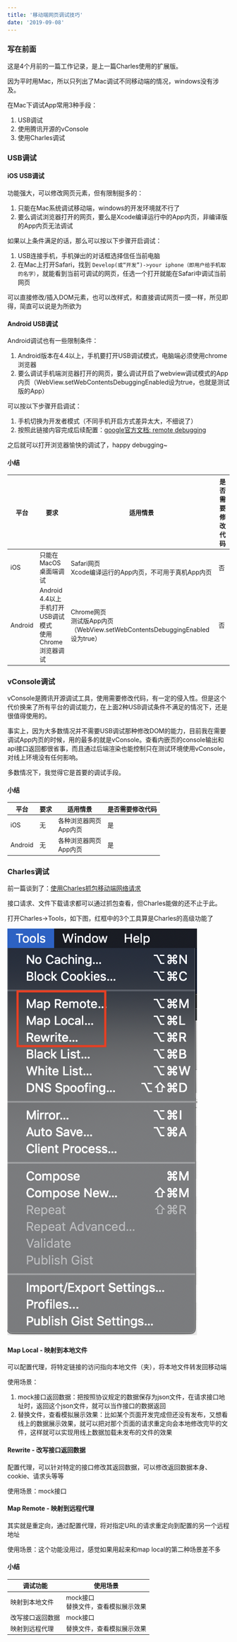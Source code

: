 ```yaml
---
title: '移动端网页调试技巧'
date: '2019-09-08'
---
```


### 写在前面

这是4个月前的一篇工作记录，是上一篇Charles使用的扩展版。

因为平时用Mac，所以只列出了Mac调试不同移动端的情况，windows没有涉及。

在Mac下调试App常用3种手段：

1. USB调试
2. 使用腾讯开源的vConsole
3. 使用Charles调试



### USB调试



#### iOS USB调试

功能强大，可以修改网页元素，但有限制挺多的：

1. 只能在Mac系统调试移动端，windows的开发环境就不行了
2. 要么调试浏览器打开的网页，要么是Xcode编译运行中的App内页，非编译版的App内页无法调试

如果以上条件满足的话，那么可以按以下步骤开启调试：

1. USB连接手机，手机弹出的对话框选择信任当前电脑
2. 在Mac上打开Safari，找到 `Develop(或“开发”)->your iphone（即用户给手机取的名字）`，就能看到当前可调试的网页，任选一个打开就能在Safari中调试当前网页

可以直接修改/插入DOM元素，也可以改样式，和直接调试网页一摸一样，所见即得，简直可以说是为所欲为



#### Android USB调试

Android调试也有一些限制条件：

1. Android版本在4.4以上，手机要打开USB调试模式，电脑端必须使用chrome浏览器
2. 要么调试手机端浏览器打开的网页，要么调试开启了webview调试模式的App内页（WebView.setWebContentsDebuggingEnabled设为true，也就是测试版的App）

可以按以下步骤开启调试：

1. 手机切换为开发者模式（不同手机开启方式差异太大，不细说了）
2. 按照此链接内容完成后续配置：[google官方文档: remote debugging](https://developers.google.com/web/tools/chrome-devtools/remote-debugging/)

之后就可以打开浏览器愉快的调试了，happy debugging~



#### 小结

| 平台    | 要求                                                         | 适用情景                                                     | 是否需要修改代码 |
| ------- | ------------------------------------------------------------ | ------------------------------------------------------------ | ---------------- |
| iOS     | 只能在MacOS桌面端调试                                        | Safari网页<br/>Xcode编译运行的App内页，不可用于真机App内页   | 否               |
| Android | Android 4.4以上<br>手机打开USB调试模式<br>使用Chrome浏览器调试 | Chrome网页<br>测试版App内页（WebView.setWebContentsDebuggingEnabled设为true） | 否               |

#### 



### vConsole调试



vConsole是腾讯开源调试工具，使用需要修改代码，有一定的侵入性。但是这个代价换来了所有平台的调试能力，在上面2种USB调试条件不满足的情况下，还是很值得使用的。

事实上，因为大多数情况并不需要USB调试那种修改DOM的能力，目前我在需要调试App内页的时候，用的最多的就是vConsole。查看内嵌页的console输出和api接口返回都很省事，而且通过后端渲染也能控制只在测试环境使用vConsole，对线上环境没有任何影响。

多数情况下，我觉得它是首要的调试手段。

#### 小结

| 平台    | 要求 | 适用情景                   | 是否需要修改代码 |
| ------- | ---- | -------------------------- | ---------------- |
| iOS     | 无   | 各种浏览器网页<br/>App内页 | 是               |
| Android | 无   | 各种浏览器网页<br/>App内页 | 是               |



### 

### Charles调试

前一篇谈到了：[使用Charles抓包移动端网络请求](https://javahashbrown.github.io/Blog/使用Charles抓包移动端网络请求/)

接口请求、文件下载请求都可以通过抓包查看，但Charles能做的还不止于此。

打开Charles->Tools，如下图，红框中的3个工具算是Charles的高级功能了

![](../../src/images/web-debugging.png)



#### Map Local - 映射到本地文件

可以配置代理，将特定链接的访问指向本地文件（夹），将本地文件转发回移动端

使用场景： 

1. mock接口返回数据：把按照协议规定的数据保存为json文件，在请求接口地址时，返回这个json文件，就可以当作接口的数据返回
2. 替换文件，查看模拟展示效果：比如某个页面开发完成但还没有发布，又想看线上的数据展示效果，就可以把对那个页面的请求重定向会本地修改完毕的文件，这样就可以实现用线上数据加载未发布的文件的效果



#### Rewrite - 改写接口返回数据

配置代理，可以针对特定的接口修改其返回数据，可以修改返回数据本身、cookie、请求头等等

使用场景：mock接口



#### Map Remote - 映射到远程代理

其实就是重定向，通过配置代理，将对指定URL的请求重定向到配置的另一个远程地址

使用场景：这个功能没用过，感觉如果用起来和map local的第二种场景差不多



#### 小结

| 调试功能         | 使用场景                               |
| ---------------- | -------------------------------------- |
| 映射到本地文件   | mock接口<br>替换文件，查看模拟展示效果 |
| 改写接口返回数据 | mock接口                               |
| 映射到远程代理   | 替换文件，查看模拟展示效果             |

